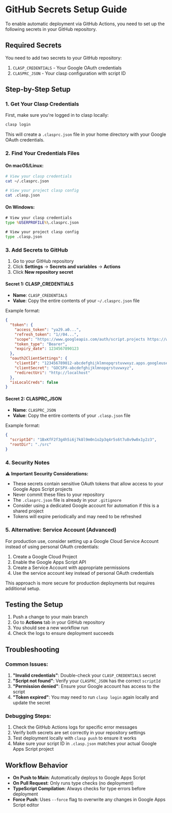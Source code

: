 # GitHub Secrets Setup Guide

To enable automatic deployment via GitHub Actions, you need to set up the following secrets in your GitHub repository.

## Required Secrets

You need to add two secrets to your GitHub repository:

1. `CLASP_CREDENTIALS` - Your Google OAuth credentials
2. `CLASPRC_JSON` - Your clasp configuration with script ID

## Step-by-Step Setup

### 1. Get Your Clasp Credentials

First, make sure you're logged in to clasp locally:

```bash
clasp login
```

This will create a `.clasprc.json` file in your home directory with your Google OAuth credentials.

### 2. Find Your Credentials Files

#### On macOS/Linux:
```bash
# View your clasp credentials
cat ~/.clasprc.json

# View your project clasp config
cat .clasp.json
```

#### On Windows:
```cmd
# View your clasp credentials
type %USERPROFILE%\.clasprc.json

# View your project clasp config  
type .clasp.json
```

### 3. Add Secrets to GitHub

1. Go to your GitHub repository
2. Click **Settings** → **Secrets and variables** → **Actions**
3. Click **New repository secret**

#### Secret 1: CLASP_CREDENTIALS
- **Name**: `CLASP_CREDENTIALS`
- **Value**: Copy the entire contents of your `~/.clasprc.json` file

Example format:
```json
{
  "token": {
    "access_token": "ya29.a0...",
    "refresh_token": "1//04...",
    "scope": "https://www.googleapis.com/auth/script.projects https://www.googleapis.com/auth/script.webapp.deploy https://www.googleapis.com/auth/logging.read https://www.googleapis.com/auth/service.management https://www.googleapis.com/auth/cloud-platform https://www.googleapis.com/auth/script.deployments https://www.googleapis.com/auth/drive.metadata.readonly https://www.googleapis.com/auth/drive.file https://www.googleapis.com/auth/script.storage",
    "token_type": "Bearer",
    "expiry_date": 1234567890123
  },
  "oauth2ClientSettings": {
    "clientId": "123456789012-abcdefghijklmnopqrstuvwxyz.apps.googleusercontent.com",
    "clientSecret": "GOCSPX-abcdefghijklmnopqrstuvwxyz",
    "redirectUri": "http://localhost"
  },
  "isLocalCreds": false
}
```

#### Secret 2: CLASPRC_JSON
- **Name**: `CLASPRC_JSON`  
- **Value**: Copy the entire contents of your `.clasp.json` file

Example format:
```json
{
  "scriptId": "1BxKfF2f3g4h5i6j7k8l9m0n1o2p3q4r5s6t7u8v9w0x1y2z3",
  "rootDir": "./src"
}
```

### 4. Security Notes

⚠️ **Important Security Considerations:**

- These secrets contain sensitive OAuth tokens that allow access to your Google Apps Script projects
- Never commit these files to your repository
- The `.clasprc.json` file is already in your `.gitignore`
- Consider using a dedicated Google account for automation if this is a shared project
- Tokens will expire periodically and may need to be refreshed

### 5. Alternative: Service Account (Advanced)

For production use, consider setting up a Google Cloud Service Account instead of using personal OAuth credentials:

1. Create a Google Cloud Project
2. Enable the Google Apps Script API
3. Create a Service Account with appropriate permissions
4. Use the service account key instead of personal OAuth credentials

This approach is more secure for production deployments but requires additional setup.

## Testing the Setup

1. Push a change to your main branch
2. Go to **Actions** tab in your GitHub repository
3. You should see a new workflow run
4. Check the logs to ensure deployment succeeds

## Troubleshooting

### Common Issues:

1. **"Invalid credentials"**: Double-check your `CLASP_CREDENTIALS` secret
2. **"Script not found"**: Verify your `CLASPRC_JSON` has the correct `scriptId`
3. **"Permission denied"**: Ensure your Google account has access to the script
4. **"Token expired"**: You may need to run `clasp login` again locally and update the secret

### Debugging Steps:

1. Check the GitHub Actions logs for specific error messages
2. Verify both secrets are set correctly in your repository settings
3. Test deployment locally with `clasp push` to ensure it works
4. Make sure your script ID in `.clasp.json` matches your actual Google Apps Script project

## Workflow Behavior

- **On Push to Main**: Automatically deploys to Google Apps Script
- **On Pull Request**: Only runs type checks (no deployment)
- **TypeScript Compilation**: Always checks for type errors before deployment
- **Force Push**: Uses `--force` flag to overwrite any changes in Google Apps Script editor
